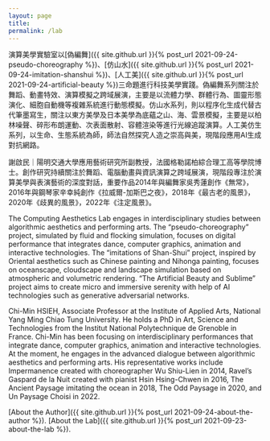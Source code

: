 ```yaml
---
layout: page
title: 
permalink: /lab
---
```


演算美學實驗室以[偽編舞]({{ site.github.url }}{% post_url 2021-09-24-pseudo-choreography %})、[仿山水]({{ site.github.url }}{% post_url 2021-09-24-imitation-shanshui %})、[人工美]({{ site.github.url }}{% post_url 2021-09-24-artificial-beauty %})三命題進行科技美學實踐。偽編舞系列關注於舞蹈、動畫特效、演算模擬之跨域展演，主要是以流體力學、群體行為、圖靈形態演化、細胞自動機等複雜系統進行動態模擬。仿山水系列，則以程序化生成代替古代筆墨寫生，關注以東方美學及日本美學為底蘊之山、海、雲景模擬，主要是以柏林噪聲、碎形布朗運動、次表面散射、容體渲染等進行光線追蹤演算。人工美仿生系列，以生命、生態系統為師，師法自然探究人造之崇高與美，現階段應用AI生成對抗網路。  

謝啟民｜陽明交通大學應用藝術研究所副教授，法國格勒諾柏綜合理工高等學院博士。創作研究持續關注於舞蹈、電腦動畫與資訊演算之跨域展演，現階段專注於演算美學與表演藝術的深度對話，重要作品2014年與編舞家吳秀蓮創作《無常》，2016年與鋼琴家辛幸純創作《拉威爾-加斯巴之夜》，2018年《最古老的風景》，2020年《歧異的風景》，2022年《注定風景》。  

The Computing Aesthetics Lab engages in interdisciplinary studies between algorithmic aesthetics and performing arts. The “pseudo-choreography” project, simulated by fluid and flocking simulation, focuses on digital performance that integrates dance, computer graphics, animation and interactive technologies. The “imitations of Shan-Shui” project, inspired by Oriental aesthetics such as Chinese painting and Nihonga painting, focuses on oceanscape, cloudscape and landscape simulation based on atmospheric and volumetric rendering. “The Artificial Beauty and Sublime” project aims to create micro and immersive serenity with help of AI technologies such as generative adversarial networks.  

Chi-Min HSIEH, Associate Professor at the Institute of Applied Arts, National Yang Ming Chiao Tung University. He holds a PhD in Art, Science and Technologies from the Institut National Polytechnique de Grenoble in France. Chi-Min has been focusing on interdisciplinary performances that integrate dance, computer graphics, animation and interactive technologies. At the moment, he engages in the advanced dialogue between algorithmic aesthetics and performing arts. His representative works include Impermanence created with choreographer Wu Shiu-Lien in 2014, Ravel’s Gaspard de la Nuit created with pianist Hsin Hsing-Chwen in 2016, The Ancient Paysage imitating the ocean in 2018, The Odd Paysage in 2020, and Un Paysage Choisi in 2022.  
  
  
[About the Author]({{ site.github.url }}{% post_url 2021-09-24-about-the-author %}).
[About the Lab]({{ site.github.url }}{% post_url 2021-09-23-about-the-lab %}).
